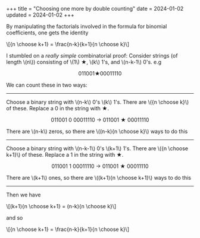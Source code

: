+++
title = "Choosing one more by double counting"
date = 2024-01-02
updated = 2024-01-02
+++

By manipulating the factorials involved in the formula for binomial coefficients, one gets the identity

\\[{n \choose k+1} = \frac{n-k}{k+1}{n \choose k}\\]

I stumbled on a *really simple* combinatorial proof: Consider strings (of length \\(n\\)) consisting of \\(1\\) ★, \\(k\\) 1's, and \\(n-k-1\\) 0's. e.g

<center>011001★00011110</center>

We can count these in two ways:

---

Choose a binary string with \\(n-k\\) 0's \\(k\\) 1's. There are \\({n \choose k}\\) of these. Replace a 0 in the string with ★.  

<center>011001 0 00011110 -> 011001 ★ 00011110</center>

There are \\(n-k\\) zeros, so there are \\((n-k){n \choose k}\\) ways to do this

---

Choose a binary string with \\(n-k-1\\) 0's \\(k+1\\) 1's. There are \\({n \choose k+1}\\) of these. Replace a 1 in the string with ★. 

<center>011001 1 00011110 -> 011001 ★ 00011110</center>

There are \\(k+1\\) ones, so there are \\((k+1){n \choose k+1}\\) ways to do this

---

Then we have

\\[(k+1){n \choose k+1} = (n-k){n \choose k}\\]

and so

\\[{n \choose k+1} = \frac{n-k}{k+1}{n \choose k}\\]
